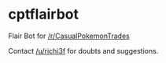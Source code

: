 cptflairbot
===========

Flair Bot for [/r/CasualPokemonTrades](http://www.reddit.com/r/casualpokemontrades)

Contact [/u/richi3f](http://www.reddit.com/message/compose?to=richi3f) for doubts and suggestions.
